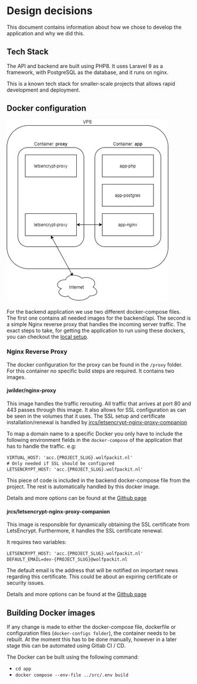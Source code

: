 # Design decisions

This document contains information about how we chose to develop the application and why we did this.

## Tech Stack

The API and backend are built using PHP8. It uses Laravel 9 as a framework, with PostgreSQL as the database, and it runs
on nginx.

This is a known tech stack for smaller-scale projects that allows rapid development and deployment.

## Docker configuration

![Server setup](../assets/server_setup.png)

For the backend application we use two different docker-compose files. The first one contains all needed images for the
backend/api. The second is a simple Nginx reverse proxy that handles the incoming server traffic. The exact steps to
take, for getting the application to run using these dockers, you can checkout
the [local setup](../initialSetup/localSetup.md).

### Nginx Reverse Proxy

The docker configuration for the proxy can be found in the `/proxy` folder. For this container no specific build steps
are required. It contains two images.

#### jwilder/nginx-proxy

This image handles the traffic rerouting. All traffic that arrives at port 80 and 443 passes through this image. It also
allows for SSL configuration as can be seen in the volumes that it uses. The SSL setup and certificate
installation/renewal is handled
by [jrcs/letsencrypt-nginx-proxy-companion](https://hub.docker.com/r/jrcs/letsencrypt-nginx-proxy-companion/)

To map a domain name to a specific Docker you only have to include the following environment fields in
the `docker-compose`
of the application that has to handle the traffic. e.g:

```environment:
VIRTUAL_HOST: 'acc.{PROJECT_SLUG}.wolfpackit.nl'
# Only needed if SSL should be configured
LETSENCRYPT_HOST: 'acc.{PROJECT_SLUG}.wolfpackit.nl'
```

This piece of code is included in the backend docker-compose file from the project. The rest is automatically handled by
this docker image.

Details and more options can be found at the [Github page](https://github.com/nginx-proxy/nginx-proxy)

#### jrcs/letsencrypt-nginx-proxy-companion

This image is responsible for dynamically obtaining the SSL certificate from LetsEncrypt. Furthermore, it handles the
SSL certificate renewal.

It requires two variables:

```
LETSENCRYPT_HOST: 'acc.{PROJECT_SLUG}.wolfpackit.nl'
DEFAULT_EMAIL=dev-{PROJECT_SLUG}@wolfpackit.nl
```

The default email is the address that will be notified on important news regarding this certificate. This could be about
an expiring certificate or security issues.

Details and more options can be found at
the [Github page](https://github.com/nginx-proxy/docker-letsencrypt-nginx-proxy-companion)

## Building Docker images

If any change is made to either the docker-compose file, dockerfile or configuration files (`docker-configs folder`),
the container needs to be rebuilt. At the moment this has to be done manually, however in a later stage this can be
automated using Gitlab CI / CD.

The Docker can be built using the following command:

* `cd app`
* `docker compose --env-file ../src/.env build`
